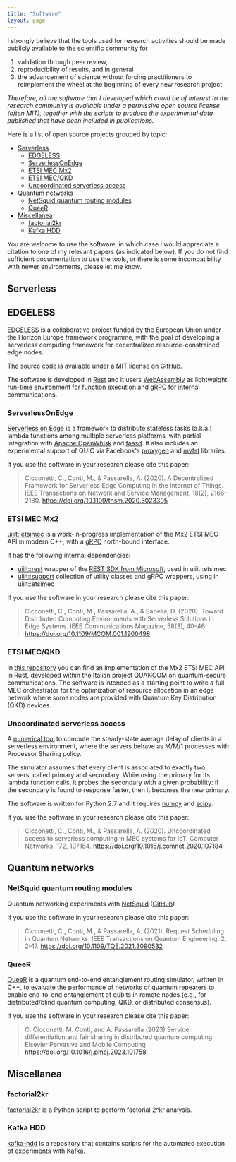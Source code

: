 ```yaml
---
title: "Software"
layout: page
---
```


I strongly believe that the tools used for research activities should be made publicly available to the scientific community for

1. validation through peer review, 
2. reproducibility of results, and in general 
3. the advancement of science without forcing practitioners to reimplement the wheel at the beginning of every new research project.

_Therefore, all the software that I developed which could be of interest to the research community is available under a permissive open source license (often MIT), together with the scripts to produce the experimental data published that have been included in publications._

Here is a list of open source projects grouped by topic:

- [Serverless](#serverless)
  - [EDGELESS](#edgeless)
  - [ServerlessOnEdge](#serverlessonedge)
  - [ETSI MEC Mx2](#etsi-mec-mx2)
  - [ETSI MEC/QKD](#etsi-mecqkd)
  - [Uncoordinated serverless access](#uncoordinated-serverless-access)
- [Quantum networks](#quantum-networks)
  - [NetSquid quantum routing modules](#netsquid-quantum-routing-modules)
  - [QueeR](#queer)
- [Miscellanea](#miscellanea)
  - [factorial2kr](#factorial2kr)
  - [Kafka HDD](#kafka-hdd)

You are welcome to use the software, in which case I would appreciate a citation to one of my relevant papers (as indicated below).
If you do not find sufficient documentation to use the tools, or there is some incompatibility with newer environments, please let me know.

## Serverless

## EDGELESS

[EDGELESS](https://edgeless-project.eu/) is a collaborative project
funded by the European Union under the Horizon Europe framework
programme, with the goal of developing a serverless computing
framework for decentralized resource-constrained edge nodes.

The [source code](https://github.com/edgeless-project/edgeless)
is available under a MIT license on GitHub.

The software is developed in [Rust](https://www.rust-lang.org/)
and it users [WebAssembly](https://webassembly.org/) as lightweight
run-time environment for function execution and [gRPC](https://grpc.io/)
for internal communications.

### ServerlessOnEdge

[Serverless on Edge](https://github.com/ccicconetti/serverlessonedge)
is a framework to distribute stateless tasks (a.k.a.) lambda functions
among multiple serverless platforms, with partial integration with
[Apache OpenWhisk](https://openwhisk.apache.org/) and
[faasd](https://github.com/openfaas/faasd).
It also includes an experimental support of QUIC via Facebook's
[proxygen](https://github.com/facebook/proxygen) and
[mvfst](https://github.com/facebookincubator/mvfst) libraries.

If you use the software in your research please cite this paper:

> Cicconetti, C., Conti, M., & Passarella, A. (2020).
> A Decentralized Framework for Serverless Edge Computing in the Internet of Things.
> IEEE Transactions on Network and Service Management, 18(2), 2166–2180.
> https://doi.org/10.1109/tnsm.2020.3023305

### ETSI MEC Mx2

[uiiit::etsimec](https://github.com/ccicconetti/etsimec) is a
work-in-progress implementation of the Mx2 ETSI MEC API in modern C++,
with a [gRPC](https://grpc.io/) north-bound interface.

It has the following internal dependencies:

- [uiiit::rest](https://github.com/ccicconetti/rest) wrapper of the
[REST SDK from Microsoft](https://github.com/Microsoft/cpprestsdk),
used in uiiit::etsimec
- [uiiit::support](https://github.com/ccicconetti/support) collection
of utility classes and gRPC wrappers, using in uiiit::etsimec

If you use the software in your research please cite this paper:

> Cicconetti, C., Conti, M., Passarella, A., & Sabella, D. (2020).
> Toward Distributed Computing Environments with Serverless Solutions in Edge Systems.
> IEEE Communications Magazine, 58(3), 40–46
> https://doi.org/10.1109/MCOM.001.1900498

### ETSI MEC/QKD

In [this repository](https://github.com/ccicconetti/etsi-mec-qkd) you can find an implementation of the Mx2 ETSI MEC API in Rust, developed within the Italian project QUANCOM on quantum-secure communications.
The software is intended as a starting point to write a full MEC orchestrator for the optimization of resource allocation in an edge network where some nodes are provided with Quantum Key Distribution (QKD) devices.

### Uncoordinated serverless access

A [numerical tool](https://github.com/ccicconetti/markovsim/) to
compute the steady-state average delay of clients in a serverless
environment, where the servers behave as M/M/1 processes with
Processor Sharing policy.

The simulator assumes that every client is associated to exactly
two servers, called primary and secondary.  While using the primary
for its lambda function calls, it probes the secondary with a given
probability: if the secondary is found to response faster, then it
becomes the new primary.

The software is written for Python 2.7 and it requires
[numpy](https://numpy.org/) and [scipy](https://www.scipy.org/).

If you use the software in your research please cite this paper:

> Cicconetti, C., Conti, M., & Passarella, A. (2020).
> Uncoordinated access to serverless computing in MEC systems for IoT.
> Computer Networks, 172, 107184.
> https://doi.org/10.1016/j.comnet.2020.107184

## Quantum networks

### NetSquid quantum routing modules

Quantum networking experiments with [NetSquid](https://netsquid.org/) ([GitHub](https://github.com/ccicconetti/netsquid))

If you use the software in your research please cite this paper:

> Cicconetti, C., Conti, M., & Passarella, A. (2021).
> Request Scheduling in Quantum Networks.
> IEEE Transactions on Quantum Engineering, 2, 2–17.
> https://doi.org/10.1109/TQE.2021.3090532

### QueeR

[QueeR](https://github.com/ccicconetti/queer) is a quantum end-to-end entanglement routing simulator, written in C++, to evaluate the performance of networks of quantum repeaters to enable end-to-end entanglement of qubits in remote nodes (e.g., for distributed/blind quantum computing, QKD, or distributed consensus).

If you use the software in your research please cite this paper:

> C. Cicconetti, M. Conti, and A. Passarella (2023)
> Service differentiation and fair sharing in distributed quantum computing
> Elsevier Pervasive and Mobile Computing
> https://doi.org/10.1016/j.pmcj.2023.101758

## Miscellanea

### factorial2kr

[factorial2kr](https://github.com/ccicconetti/factorial2kr) is a
Python script to perform factorial 2^kr analysis.

### Kafka HDD

[kafka-hdd](https://github.com/ccicconetti/kafka-hdd) is a repository that contains scripts for the automated execution of experiments with [Kafka](https://kafka.apache.org/).
